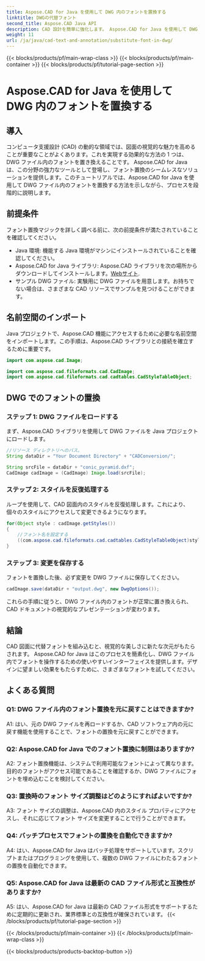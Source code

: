 ```yaml
---
title: Aspose.CAD for Java を使用して DWG 内のフォントを置換する
linktitle: DWGの代替フォント
second_title: Aspose.CAD Java API
description: CAD 設計を簡単に強化します。 Aspose.CAD for Java を使用して DWG ファイル内のフォントを置換する方法を学びます。ビジュアルを完璧にするためのステップバイステップのガイド。
weight: 11
url: /ja/java/cad-text-and-annotation/substitute-font-in-dwg/
---
```


{{< blocks/products/pf/main-wrap-class >}}
{{< blocks/products/pf/main-container >}}
{{< blocks/products/pf/tutorial-page-section >}}

# Aspose.CAD for Java を使用して DWG 内のフォントを置換する

## 導入

コンピュータ支援設計 (CAD) の動的な領域では、図面の視覚的な魅力を高めることが重要なことがよくあります。これを実現する効果的な方法の 1 つは、DWG ファイル内のフォントを置き換えることです。 Aspose.CAD for Java は、この分野の強力なツールとして登場し、フォント置換のシームレスなソリューションを提供します。このチュートリアルでは、Aspose.CAD for Java を使用して DWG ファイル内のフォントを置換する方法を示しながら、プロセスを段階的に説明します。

## 前提条件

フォント置換マジックを詳しく調べる前に、次の前提条件が満たされていることを確認してください。

- Java 環境: 機能する Java 環境がマシンにインストールされていることを確認してください。
-  Aspose.CAD for Java ライブラリ: Aspose.CAD ライブラリを次の場所からダウンロードしてインストールします。[Webサイト](https://releases.aspose.com/cad/java/).
- サンプル DWG ファイル: 実験用に DWG ファイルを用意します。お持ちでない場合は、さまざまな CAD リソースでサンプルを見つけることができます。

## 名前空間のインポート

Java プロジェクトで、Aspose.CAD 機能にアクセスするために必要な名前空間をインポートします。この手順は、Aspose.CAD ライブラリとの接続を確立するために重要です。

```java
import com.aspose.cad.Image;

import com.aspose.cad.fileformats.cad.CadImage;
import com.aspose.cad.fileformats.cad.cadtables.CadStyleTableObject;
```

## DWG でのフォントの置換

### ステップ 1: DWG ファイルをロードする

まず、Aspose.CAD ライブラリを使用して DWG ファイルを Java プロジェクトにロードします。

```java
//リソース ディレクトリへのパス。
String dataDir = "Your Document Directory" + "CADConversion/";

String srcFile = dataDir + "conic_pyramid.dxf";
CadImage cadImage = (CadImage) Image.load(srcFile);
```

### ステップ 2: スタイルを反復処理する

ループを使用して、CAD 図面内のスタイルを反復処理します。これにより、個々のスタイルにアクセスして変更できるようになります。

```java
for(Object style : cadImage.getStyles())
{
    //フォント名を設定する
    ((com.aspose.cad.fileformats.cad.cadtables.CadStyleTableObject)style).setPrimaryFontName("Arial");
}
```

### ステップ 3: 変更を保存する

フォントを置換した後、必ず変更を DWG ファイルに保存してください。

```java
cadImage.save(dataDir + "output.dwg", new DwgOptions());
```

これらの手順に従うと、DWG ファイル内のフォントが正常に置き換えられ、CAD ドキュメントの視覚的なプレゼンテーションが変わります。

## 結論

CAD 図面に代替フォントを組み込むと、視覚的な美しさに新たな次元がもたらされます。 Aspose.CAD for Java はこのプロセスを簡素化し、DWG ファイル内でフォントを操作するための使いやすいインターフェイスを提供します。デザインに望ましい効果をもたらすために、さまざまなフォントを試してください。

## よくある質問

### Q1: DWG ファイル内のフォント置換を元に戻すことはできますか?

A1: はい、元の DWG ファイルを再ロードするか、CAD ソフトウェア内の元に戻す機能を使用することで、フォントの置換を元に戻すことができます。

### Q2: Aspose.CAD for Java でのフォント置換に制限はありますか?

A2: フォント置換機能は、システムで利用可能なフォントによって異なります。目的のフォントがアクセス可能であることを確認するか、DWG ファイルにフォントを埋め込むことを検討してください。

### Q3: 置換時のフォント サイズ調整はどのようにすればよいですか?

A3: フォント サイズの調整は、Aspose.CAD 内のスタイル プロパティにアクセスし、それに応じてフォント サイズを変更することで行うことができます。

### Q4: バッチプロセスでフォントの置換を自動化できますか?

A4: はい、Aspose.CAD for Java はバッチ処理をサポートしています。スクリプトまたはプログラミングを使用して、複数の DWG ファイルにわたるフォントの置換を自動化できます。

### Q5: Aspose.CAD for Java は最新の CAD ファイル形式と互換性がありますか?

A5: はい、Aspose.CAD for Java は最新の CAD ファイル形式をサポートするために定期的に更新され、業界標準との互換性が確保されています。
{{< /blocks/products/pf/tutorial-page-section >}}

{{< /blocks/products/pf/main-container >}}
{{< /blocks/products/pf/main-wrap-class >}}

{{< blocks/products/products-backtop-button >}}
